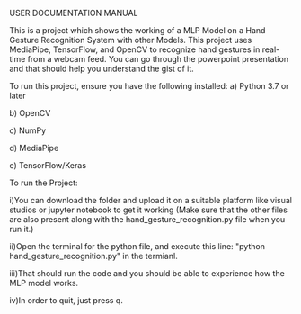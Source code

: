 USER DOCUMENTATION MANUAL

This is a project which shows the working of a MLP Model on a Hand Gesture Recognition System with other Models.
This project uses MediaPipe, TensorFlow, and OpenCV to recognize hand gestures in real-time from a webcam feed.
You can go through the powerpoint presentation and that should help you understand the gist of it.

To run this project, ensure you have the following installed:
a) Python 3.7 or later

b) OpenCV

c) NumPy

d) MediaPipe

e) TensorFlow/Keras


To run the Project:

i)You can download the folder and upload it on a suitable platform like visual studios or jupyter notebook to get it working
(Make sure that the other files are also present along with the hand_gesture_recognition.py file when you run it.)

ii)Open the terminal for the python file, and execute this line: "python hand_gesture_recognition.py" in the termianl.

iii)That should run the code and you should be able to experience how the MLP model works.

iv)In order to quit, just press q.
